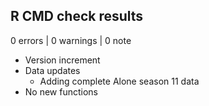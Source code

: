 ## R CMD check results

0 errors | 0 warnings | 0 note

* Version increment
* Data updates
    - Adding complete Alone season 11 data
* No new functions
